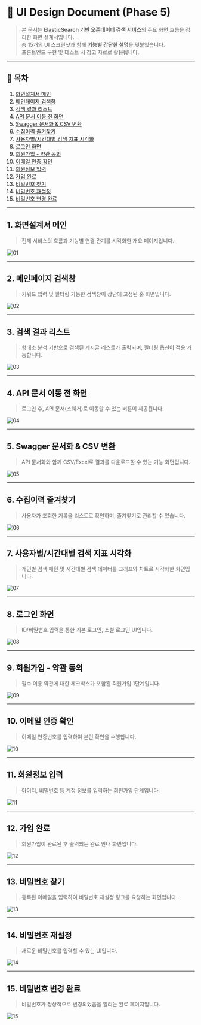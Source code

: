 # 📘 UI Design Document (Phase 5)

> 본 문서는 **ElasticSearch 기반 오픈데이터 검색 서비스**의 주요 화면 흐름을 정리한 화면 설계서입니다.  
> 총 15개의 UI 스크린샷과 함께 **기능별 간단한 설명**을 덧붙였습니다.  
> 프론트엔드 구현 및 테스트 시 참고 자료로 활용됩니다.

---

## 📌 목차

1. [화면설계서 메인](#1-화면설계서-메인)
2. [메인페이지 검색창](#2-메인페이지-검색창)
3. [검색 결과 리스트](#3-검색-결과-리스트)
4. [API 문서 이동 전 화면](#4-api-문서-이동-전-화면)
5. [Swagger 문서화 & CSV 변환](#5-swagger-문서화--csv-변환)
6. [수집이력 즐겨찾기](#6-수집이력-즐겨찾기)
7. [사용자별/시간대별 검색 지표 시각화](#7-사용자별시간대별-검색-지표-시각화)
8. [로그인 화면](#8-로그인-화면)
9. [회원가입 - 약관 동의](#9-회원가입---약관-동의)
10. [이메일 인증 확인](#10-이메일-인증-확인)
11. [회원정보 입력](#11-회원정보-입력)
12. [가입 완료](#12-가입-완료)
13. [비밀번호 찾기](#13-비밀번호-찾기)
14. [비밀번호 재설정](#14-비밀번호-재설정)
15. [비밀번호 변경 완료](#15-비밀번호-변경-완료)

---

## 1. 화면설계서 메인  
> 전체 서비스의 흐름과 기능별 연결 관계를 시각화한 개요 페이지입니다.

![01](./01_UI%20Screenshots.png)

---

## 2. 메인페이지 검색창  
> 키워드 입력 및 필터링 가능한 검색창이 상단에 고정된 홈 화면입니다.

![02](./02_UI%20Screenshots.png)

---

## 3. 검색 결과 리스트  
> 형태소 분석 기반으로 검색된 게시글 리스트가 출력되며, 필터링 옵션이 적용 가능합니다.

![03](./03_UI%20Screenshots.png)

---

## 4. API 문서 이동 전 화면  
> 로그인 후, API 문서(스웨거)로 이동할 수 있는 버튼이 제공됩니다.

![04](./04_UI%20Screenshots.png)

---

## 5. Swagger 문서화 & CSV 변환  
> API 문서화와 함께 CSV/Excel로 결과를 다운로드할 수 있는 기능 화면입니다.

![05](./05_UI%20Screenshots.png)

---

## 6. 수집이력 즐겨찾기  
> 사용자가 조회한 기록을 리스트로 확인하며, 즐겨찾기로 관리할 수 있습니다.

![06](./06_UI%20Screenshots.png)

---

## 7. 사용자별/시간대별 검색 지표 시각화  
> 개인별 검색 패턴 및 시간대별 검색 데이터를 그래프와 차트로 시각화한 화면입니다.

![07](./07_UI%20Screenshots.png)

---

## 8. 로그인 화면  
> ID/비밀번호 입력을 통한 기본 로그인, 소셜 로그인 UI입니다.

![08](./08_UI%20Screenshots.png)

---

## 9. 회원가입 - 약관 동의  
> 필수 이용 약관에 대한 체크박스가 포함된 회원가입 1단계입니다.

![09](./09_UI%20Screenshots.png)

---

## 10. 이메일 인증 확인  
> 이메일 인증번호를 입력하여 본인 확인을 수행합니다.

![10](./10_UI%20Screenshots.png)

---

## 11. 회원정보 입력  
> 아이디, 비밀번호 등 계정 정보를 입력하는 회원가입 단계입니다.

![11](./11_UI%20Screenshots.png)

---

## 12. 가입 완료  
> 회원가입이 완료된 후 출력되는 완료 안내 화면입니다.

![12](./12_UI%20Screenshots.png)

---

## 13. 비밀번호 찾기  
> 등록된 이메일을 입력하여 비밀번호 재설정 링크를 요청하는 화면입니다.

![13](./13_UI%20Screenshots.png)

---

## 14. 비밀번호 재설정  
> 새로운 비밀번호를 입력할 수 있는 UI입니다.

![14](./14_UI%20Screenshots.png)

---

## 15. 비밀번호 변경 완료  
> 비밀번호가 정상적으로 변경되었음을 알리는 완료 페이지입니다.

![15](./15_UI%20Screenshots.png)
